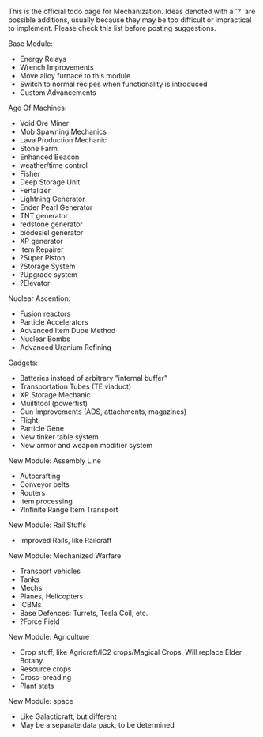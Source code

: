This is the official todo page for Mechanization. Ideas denoted with a '?' are possible additions, usually because they may be too difficult or impractical to implement. Please check this list before posting suggestions.

Base Module:
* Energy Relays
* Wrench Improvements
* Move alloy furnace to this module
* Switch to normal recipes when functionality is introduced
* Custom Advancements

Age Of Machines:
* Void Ore Miner
* Mob Spawning Mechanics
* Lava Production Mechanic
* Stone Farm
* Enhanced Beacon
* weather/time control
* Fisher
* Deep Storage Unit
* Fertalizer
* Lightning Generator
* Ender Pearl Generator
* TNT generator
* redstone generator
* biodesiel generator
* XP generator
* Item Repairer
* ?Super Piston
* ?Storage System
* ?Upgrade system
* ?Elevator

Nuclear Ascention:
* Fusion reactors
* Particle Accelerators
* Advanced Item Dupe Method
* Nuclear Bombs
* Advanced Uranium Refining

Gadgets:
* Batteries instead of arbitrary "internal buffer"
* Transportation Tubes (TE viaduct)
* XP Storage Mechanic
* Muiltitool (powerfist)
* Gun Improvements (ADS, attachments, magazines)
* Flight
* Particle Gene
* New tinker table system
* New armor and weapon modifier system

New Module: Assembly Line
* Autocrafting
* Conveyor belts
* Routers
* Item processing
* ?Infinite Range Item Transport

New Module: Rail Stuffs
* Improved Rails, like Railcraft

New Module: Mechanized Warfare
* Transport vehicles
* Tanks
* Mechs
* Planes, Helicopters
* ICBMs
* Base Defences: Turrets, Tesla Coil, etc.
* ?Force Field

New Module: Agriculture
* Crop stuff, like Agricraft/IC2 crops/Magical Crops. Will replace Elder Botany.
* Resource crops
* Cross-breading
* Plant stats

New Module: space
* Like Galacticraft, but different
* May be a separate data pack, to be determined